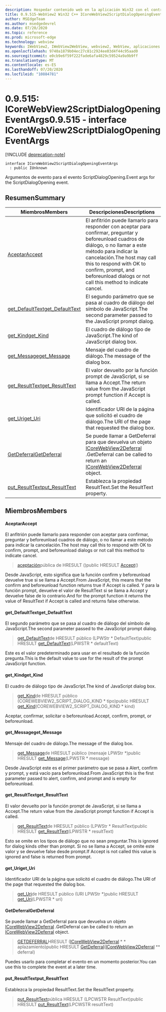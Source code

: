 ```yaml
---
description: Hospedar contenido web en la aplicación Win32 con el control Microsoft Edge WebView2
title: 0.9.515-WebView2 Win32 C++ ICoreWebView2ScriptDialogOpeningEventArgs
author: MSEdgeTeam
ms.author: msedgedevrel
ms.date: 07/20/2020
ms.topic: reference
ms.prod: microsoft-edge
ms.technology: webview
keywords: IWebView2, IWebView2WebView, webview2, WebView, aplicaciones Win32, Win32, Edge, ICoreWebView2, ICoreWebView2Controller, control de explorador, HTML Edge
ms.openlocfilehash: 9740a1879b04ec27c81c2924ee03d4f44c95aad0
ms.sourcegitcommit: e0cb9e6f59f222fade6afa4829c59524a9a9b9ff
ms.translationtype: MT
ms.contentlocale: es-ES
ms.lasthandoff: 07/20/2020
ms.locfileid: "10884781"
---
```

# <span data-ttu-id="6e240-104">0.9.515: ICoreWebView2ScriptDialogOpeningEventArgs</span><span class="sxs-lookup"><span data-stu-id="6e240-104">0.9.515 - interface ICoreWebView2ScriptDialogOpeningEventArgs</span></span> 

[!INCLUDE [deprecation-note](../../includes/deprecation-note.md)]

```
interface ICoreWebView2ScriptDialogOpeningEventArgs
  : public IUnknown
```

<span data-ttu-id="6e240-105">Argumentos de evento para el evento ScriptDialogOpening.</span><span class="sxs-lookup"><span data-stu-id="6e240-105">Event args for the ScriptDialogOpening event.</span></span>

## <span data-ttu-id="6e240-106">Resumen</span><span class="sxs-lookup"><span data-stu-id="6e240-106">Summary</span></span>

 <span data-ttu-id="6e240-107">Miembros</span><span class="sxs-lookup"><span data-stu-id="6e240-107">Members</span></span>                        | <span data-ttu-id="6e240-108">Descripciones</span><span class="sxs-lookup"><span data-stu-id="6e240-108">Descriptions</span></span>
--------------------------------|---------------------------------------------
[<span data-ttu-id="6e240-109">Aceptar</span><span class="sxs-lookup"><span data-stu-id="6e240-109">Accept</span></span>](#accept) | <span data-ttu-id="6e240-110">El anfitrión puede llamarlo para responder con aceptar para confirmar, preguntar y beforeunload cuadros de diálogo, o no llamar a este método para indicar la cancelación.</span><span class="sxs-lookup"><span data-stu-id="6e240-110">The host may call this to respond with OK to confirm, prompt, and beforeunload dialogs or not call this method to indicate cancel.</span></span>
[<span data-ttu-id="6e240-111">get_DefaultText</span><span class="sxs-lookup"><span data-stu-id="6e240-111">get_DefaultText</span></span>](#get_defaulttext) | <span data-ttu-id="6e240-112">El segundo parámetro que se pasa al cuadro de diálogo del símbolo de JavaScript.</span><span class="sxs-lookup"><span data-stu-id="6e240-112">The second parameter passed to the JavaScript prompt dialog.</span></span>
[<span data-ttu-id="6e240-113">get_Kind</span><span class="sxs-lookup"><span data-stu-id="6e240-113">get_Kind</span></span>](#get_kind) | <span data-ttu-id="6e240-114">El cuadro de diálogo tipo de JavaScript.</span><span class="sxs-lookup"><span data-stu-id="6e240-114">The kind of JavaScript dialog box.</span></span>
[<span data-ttu-id="6e240-115">get_Message</span><span class="sxs-lookup"><span data-stu-id="6e240-115">get_Message</span></span>](#get_message) | <span data-ttu-id="6e240-116">Mensaje del cuadro de diálogo.</span><span class="sxs-lookup"><span data-stu-id="6e240-116">The message of the dialog box.</span></span>
[<span data-ttu-id="6e240-117">get_ResultText</span><span class="sxs-lookup"><span data-stu-id="6e240-117">get_ResultText</span></span>](#get_resulttext) | <span data-ttu-id="6e240-118">El valor devuelto por la función prompt de JavaScript, si se llama a Accept.</span><span class="sxs-lookup"><span data-stu-id="6e240-118">The return value from the JavaScript prompt function if Accept is called.</span></span>
[<span data-ttu-id="6e240-119">get_Uri</span><span class="sxs-lookup"><span data-stu-id="6e240-119">get_Uri</span></span>](#get_uri) | <span data-ttu-id="6e240-120">Identificador URI de la página que solicitó el cuadro de diálogo.</span><span class="sxs-lookup"><span data-stu-id="6e240-120">The URI of the page that requested the dialog box.</span></span>
[<span data-ttu-id="6e240-121">GetDeferral</span><span class="sxs-lookup"><span data-stu-id="6e240-121">GetDeferral</span></span>](#getdeferral) | <span data-ttu-id="6e240-122">Se puede llamar a GetDeferral para que devuelva un objeto [ICoreWebView2Deferral](icorewebview2deferral.md) .</span><span class="sxs-lookup"><span data-stu-id="6e240-122">GetDeferral can be called to return an [ICoreWebView2Deferral](icorewebview2deferral.md) object.</span></span>
[<span data-ttu-id="6e240-123">put_ResultText</span><span class="sxs-lookup"><span data-stu-id="6e240-123">put_ResultText</span></span>](#put_resulttext) | <span data-ttu-id="6e240-124">Establezca la propiedad ResultText.</span><span class="sxs-lookup"><span data-stu-id="6e240-124">Set the ResultText property.</span></span>

## <span data-ttu-id="6e240-125">Miembros</span><span class="sxs-lookup"><span data-stu-id="6e240-125">Members</span></span>

#### <span data-ttu-id="6e240-126">Aceptar</span><span class="sxs-lookup"><span data-stu-id="6e240-126">Accept</span></span> 

<span data-ttu-id="6e240-127">El anfitrión puede llamarlo para responder con aceptar para confirmar, preguntar y beforeunload cuadros de diálogo, o no llamar a este método para indicar la cancelación.</span><span class="sxs-lookup"><span data-stu-id="6e240-127">The host may call this to respond with OK to confirm, prompt, and beforeunload dialogs or not call this method to indicate cancel.</span></span>

> <span data-ttu-id="6e240-128">[aceptación](#accept)pública de HRESULT ()</span><span class="sxs-lookup"><span data-stu-id="6e240-128">public HRESULT [Accept](#accept)()</span></span>

<span data-ttu-id="6e240-129">Desde JavaScript, esto significa que la función confirm y beforeunload devuelve true si se llama a Accept.</span><span class="sxs-lookup"><span data-stu-id="6e240-129">From JavaScript, this means that the confirm and beforeunload function returns true if Accept is called.</span></span> <span data-ttu-id="6e240-130">Y para la función prompt, devuelve el valor de ResultText si se llama a Accept y devuelve false de lo contrario.</span><span class="sxs-lookup"><span data-stu-id="6e240-130">And for the prompt function it returns the value of ResultText if Accept is called and returns false otherwise.</span></span>

#### <span data-ttu-id="6e240-131">get_DefaultText</span><span class="sxs-lookup"><span data-stu-id="6e240-131">get_DefaultText</span></span> 

<span data-ttu-id="6e240-132">El segundo parámetro que se pasa al cuadro de diálogo del símbolo de JavaScript.</span><span class="sxs-lookup"><span data-stu-id="6e240-132">The second parameter passed to the JavaScript prompt dialog.</span></span>

> <span data-ttu-id="6e240-133">[get_DefaultText](#get_defaulttext)de HRESULT público (LPWStr \* DefaultText)</span><span class="sxs-lookup"><span data-stu-id="6e240-133">public HRESULT [get_DefaultText](#get_defaulttext)(LPWSTR \* defaultText)</span></span>

<span data-ttu-id="6e240-134">Este es el valor predeterminado para usar en el resultado de la función pregunta.</span><span class="sxs-lookup"><span data-stu-id="6e240-134">This is the default value to use for the result of the prompt JavaScript function.</span></span>

#### <span data-ttu-id="6e240-135">get_Kind</span><span class="sxs-lookup"><span data-stu-id="6e240-135">get_Kind</span></span> 

<span data-ttu-id="6e240-136">El cuadro de diálogo tipo de JavaScript.</span><span class="sxs-lookup"><span data-stu-id="6e240-136">The kind of JavaScript dialog box.</span></span>

> <span data-ttu-id="6e240-137">[get_Kind](#get_kind)de HRESULT público (COREWEBVIEW2_SCRIPT_DIALOG_KIND \* tipo)</span><span class="sxs-lookup"><span data-stu-id="6e240-137">public HRESULT [get_Kind](#get_kind)(COREWEBVIEW2_SCRIPT_DIALOG_KIND \* kind)</span></span>

<span data-ttu-id="6e240-138">Aceptar, confirmar, solicitar o beforeunload.</span><span class="sxs-lookup"><span data-stu-id="6e240-138">Accept, confirm, prompt, or beforeunload.</span></span>

#### <span data-ttu-id="6e240-139">get_Message</span><span class="sxs-lookup"><span data-stu-id="6e240-139">get_Message</span></span> 

<span data-ttu-id="6e240-140">Mensaje del cuadro de diálogo.</span><span class="sxs-lookup"><span data-stu-id="6e240-140">The message of the dialog box.</span></span>

> <span data-ttu-id="6e240-141">[get_Message](#get_message)de HRESULT público (mensaje LPWStr \*)</span><span class="sxs-lookup"><span data-stu-id="6e240-141">public HRESULT [get_Message](#get_message)(LPWSTR \* message)</span></span>

<span data-ttu-id="6e240-142">Desde JavaScript este es el primer parámetro que se pasa a Alert, confirm y prompt, y está vacío para beforeunload.</span><span class="sxs-lookup"><span data-stu-id="6e240-142">From JavaScript this is the first parameter passed to alert, confirm, and prompt and is empty for beforeunload.</span></span>

#### <span data-ttu-id="6e240-143">get_ResultText</span><span class="sxs-lookup"><span data-stu-id="6e240-143">get_ResultText</span></span> 

<span data-ttu-id="6e240-144">El valor devuelto por la función prompt de JavaScript, si se llama a Accept.</span><span class="sxs-lookup"><span data-stu-id="6e240-144">The return value from the JavaScript prompt function if Accept is called.</span></span>

> <span data-ttu-id="6e240-145">[get_ResultText](#get_resulttext)de HRESULT público (LPWStr \* ResultText)</span><span class="sxs-lookup"><span data-stu-id="6e240-145">public HRESULT [get_ResultText](#get_resulttext)(LPWSTR \* resultText)</span></span>

<span data-ttu-id="6e240-146">Esto se omite en los tipos de diálogo que no sean preguntar.</span><span class="sxs-lookup"><span data-stu-id="6e240-146">This is ignored for dialog kinds other than prompt.</span></span> <span data-ttu-id="6e240-147">Si no se llama a Accept, se omite este valor y se devuelve false desde prompt.</span><span class="sxs-lookup"><span data-stu-id="6e240-147">If Accept is not called this value is ignored and false is returned from prompt.</span></span>

#### <span data-ttu-id="6e240-148">get_Uri</span><span class="sxs-lookup"><span data-stu-id="6e240-148">get_Uri</span></span> 

<span data-ttu-id="6e240-149">Identificador URI de la página que solicitó el cuadro de diálogo.</span><span class="sxs-lookup"><span data-stu-id="6e240-149">The URI of the page that requested the dialog box.</span></span>

> <span data-ttu-id="6e240-150">[get_Uri](#get_uri)de HRESULT público (URI LPWStr \*)</span><span class="sxs-lookup"><span data-stu-id="6e240-150">public HRESULT [get_Uri](#get_uri)(LPWSTR \* uri)</span></span>

#### <span data-ttu-id="6e240-151">GetDeferral</span><span class="sxs-lookup"><span data-stu-id="6e240-151">GetDeferral</span></span> 

<span data-ttu-id="6e240-152">Se puede llamar a GetDeferral para que devuelva un objeto [ICoreWebView2Deferral](icorewebview2deferral.md) .</span><span class="sxs-lookup"><span data-stu-id="6e240-152">GetDeferral can be called to return an [ICoreWebView2Deferral](icorewebview2deferral.md) object.</span></span>

> <span data-ttu-id="6e240-153">[GETDEFERRAL](#getdeferral)HRESULT ([ICoreWebView2Deferral](icorewebview2deferral.md) \* \* aplazamiento)</span><span class="sxs-lookup"><span data-stu-id="6e240-153">public HRESULT [GetDeferral](#getdeferral)([ICoreWebView2Deferral](icorewebview2deferral.md) \*\* deferral)</span></span>

<span data-ttu-id="6e240-154">Puedes usarlo para completar el evento en un momento posterior.</span><span class="sxs-lookup"><span data-stu-id="6e240-154">You can use this to complete the event at a later time.</span></span>

#### <span data-ttu-id="6e240-155">put_ResultText</span><span class="sxs-lookup"><span data-stu-id="6e240-155">put_ResultText</span></span> 

<span data-ttu-id="6e240-156">Establezca la propiedad ResultText.</span><span class="sxs-lookup"><span data-stu-id="6e240-156">Set the ResultText property.</span></span>

> <span data-ttu-id="6e240-157">[put_ResultText](#put_resulttext)pública HRESULT (LPCWSTR ResultText)</span><span class="sxs-lookup"><span data-stu-id="6e240-157">public HRESULT [put_ResultText](#put_resulttext)(LPCWSTR resultText)</span></span>

